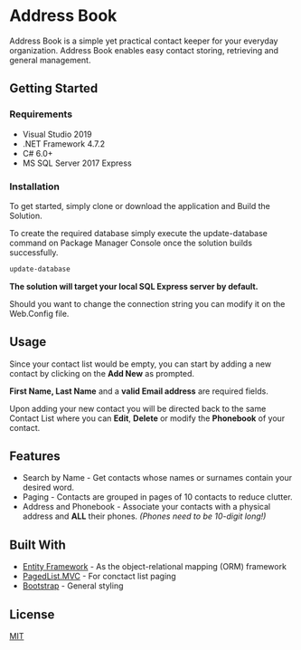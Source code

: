 # Address Book

Address Book is a simple yet practical contact keeper for your everyday organization. Address Book enables easy contact storing, retrieving and general management.

## Getting Started

### Requirements
* Visual Studio 2019
* .NET Framework 4.7.2
* C# 6.0+
* MS SQL Server 2017 Express

### Installation

To get started, simply clone or download the application and Build the Solution.

To create the required database simply execute the update-database command on Package Manager Console once the solution builds successfully.

```bash
update-database
```
**The solution will target your local SQL Express server by default.**

Should you want to change the connection string you can modify it on the Web.Config file.

## Usage

Since your contact list would be empty, you can start by adding a new contact by clicking on the **Add New** as prompted.

**First Name, Last Name** and a **valid Email address** are required fields.

Upon adding your new contact you will be directed back to the same Contact List where you can **Edit**, **Delete** or modify the **Phonebook** of your contact.

## Features
* Search by Name - Get contacts whose names or surnames contain your desired word.
* Paging - Contacts are grouped in pages of 10 contacts to reduce clutter.
* Address and Phonebook - Associate your contacts with a physical address and **ALL** their phones. _(Phones need to be 10-digit long!)_

## Built With
* [Entity Framework](https://docs.microsoft.com/en-us/ef/#pivot=entityfmwk&panel=entityfmwk1) - As the object-relational mapping (ORM) framework
* [PagedList.MVC](https://github.com/troygoode/PagedList) - For conctact list paging
* [Bootstrap](https://getbootstrap.com/) - General styling


## License
[MIT](https://choosealicense.com/licenses/mit/)

